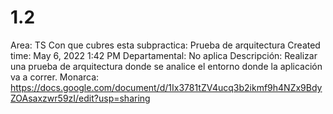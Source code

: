 # 1.2

Area: TS
Con que cubres esta subpractica: Prueba de arquitectura
Created time: May 6, 2022 1:42 PM
Departamental: No aplica
Descripción: Realizar una prueba de arquitectura donde se analice el entorno donde la aplicación va a correr.
Monarca: https://docs.google.com/document/d/1Ix3781tZV4ucq3b2ikmf9h4NZx9BdyZOAsaxzwr59zI/edit?usp=sharing